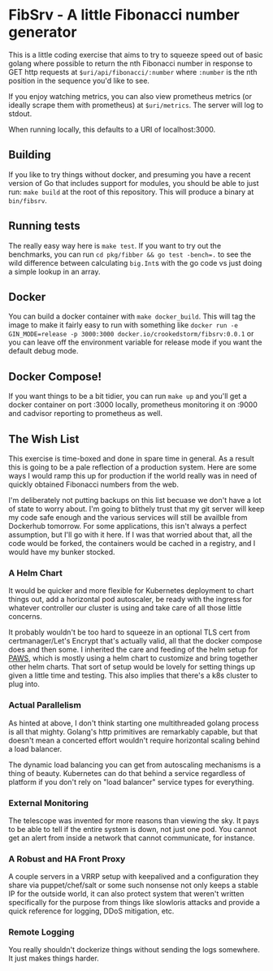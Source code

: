 # FibSrv - A little Fibonacci number generator

This is a little coding exercise that aims to try to squeeze speed out of basic
golang where possible to return the nth Fibonacci number in response to GET http
requests at `$uri/api/fibonacci/:number` where `:number` is the nth position in
the sequence you'd like to see.

If you enjoy watching metrics, you can also view prometheus metrics (or ideally
scrape them with prometheus) at `$uri/metrics`.  The server will log to stdout.

When running locally, this defaults to a URI of localhost:3000.

## Building

If you like to try things without docker, and presuming you have a recent version
of Go that includes support for modules, you should be able to just run:
`make build` at the root of this repository. This will produce a binary at
`bin/fibsrv`.

## Running tests

The really easy way here is `make test`. If you want to try out the benchmarks,
you can run `cd pkg/fibber && go test -bench=.` to see the wild difference between
calculating `big.Int`s with the go code vs just doing a simple lookup in an array.

## Docker

You can build a docker container with `make docker_build`. This will tag the
image to make it fairly easy to run with something like `docker run -e GIN_MODE=release -p 3000:3000 docker.io/crookedstorm/fibsrv:0.0.1` or you can leave off the environment variable for release mode if you
want the default debug mode.


## Docker Compose!
If you want things to be a bit tidier, you can run `make up` and you'll get a 
docker container on port :3000 locally, prometheus monitoring it on :9000 and
cadvisor reporting to prometheus as well.

## The Wish List

This exercise is time-boxed and done in spare time in general. As a result this
is going to be a pale reflection of a production system. Here are some ways I 
would ramp this up for production if the world really was in need of quickly
obtained Fibonacci numbers from the web.

I'm deliberately not putting backups on this list becuase we don't have a lot of
state to worry about. I'm going to blithely trust that my git server will keep
my code safe enough and the various services will still be availble from Dockerhub
tomorrow. For some applications, this isn't always a perfect assumption, but I'll
go with it here. If I was that worried about that, all the code would be forked,
the containers would be cached in a registry, and I would have my bunker stocked.

### A Helm Chart
It would be quicker and more flexible for Kubernetes deployment to chart things
out, add a horizontal pod autoscaler, be ready with the ingress for whatever
controller our cluster is using and take care of all those little concerns.

It probably wouldn't be too hard to squeeze in an optional TLS cert from
certmanager/Let's Encrypt that's actually valid, all that the docker compose
does and then some. I inherited the care and feeding of the helm setup for
[PAWS](https://github.com/toolforge/paws), which is mostly using a helm chart to
customize and bring together other helm charts. That sort of setup would be
lovely for setting things up given a little time and testing. This also implies
that there's a k8s cluster to plug into.

### Actual Parallelism
As hinted at above, I don't think starting one multithreaded golang process is all
that mighty. Golang's http primitives are remarkably capable, but that doesn't
mean a concerted effort wouldn't require horizontal scaling behind a load balancer.

The dynamic load balancing you can get from autoscaling mechanisms is a thing of
beauty. Kubernetes can do that behind a service regardless of platform if you
don't rely on "load balancer" service types for everything.

### External Monitoring

The telescope was invented for more reasons than viewing the sky. It pays to be
able to tell if the entire system is down, not just one pod. You cannot get an
alert from inside a network that cannot communicate, for instance.

### A Robust and HA Front Proxy

A couple servers in a VRRP setup with keepalived and a configuration they share
via puppet/chef/salt or some such nonsense not only keeps a stable IP for the
outside world, it can also protect system that weren't written specifically for 
the purpose from things like slowloris attacks and provide a quick reference for
logging, DDoS mitigation, etc.

### Remote Logging

You really shouldn't dockerize things without sending the logs somewhere. It just
makes things harder.

